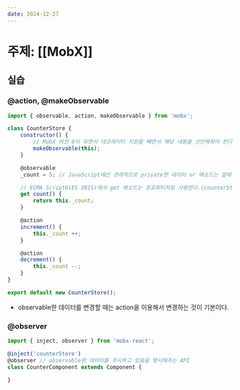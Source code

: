 ```yaml
---
date: 2024-12-27
---
```

# 주제: [[MobX]]
## 실습
### @action, @makeObservable
```javascript
import { observable, action, makeObservable } from 'mobx';

class CounterStore {
	constructor() {
		// MobX 버전 6이 되면서 데코레이터 지원을 빼면서 해당 내용을 선언해줘야 한다.
		makeObservable(this);
	}

	@observable
	_count = 5; // JavaScript에선 관례적으로 private한 데이터 or 메소드는 앞에 언더바를 붙여서 표시한다.

	// ECMA Script6(ES 2015)에서 get 메소드는 프로퍼티처럼 사용한다.(counterStore.count 이런 식으로 사용 가능)
	get count() {
		return this._count;
	}

	@action
	increment() {
		this._count ++;
	}

	@action
	decrement() {
		this._count --;
	}
}

export default new CounterStore();
```
- observable한 데이터를 변경할 때는 action을 이용해서 변경하는 것이 기본이다.

### @observer
```JavaScript
import { inject, observer } from 'mobx-react';

@inject('counterStore')
@observer // observable한 데이터를 주시하고 있음을 명시해주는 API
class CounterComponent extends Component {

}
```